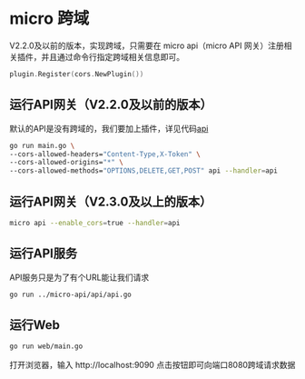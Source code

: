 # micro 跨域

V2.2.0及以前的版本，实现跨域，只需要在 micro api（micro API 网关）注册相关插件，并且通过命令行指定跨域相关信息即可。

```go
plugin.Register(cors.NewPlugin())
```

## 运行API网关（V2.2.0及以前的版本）

默认的API是没有跨域的，我们要加上插件，详见代码[api](./api/main.go)

```bash
go run main.go \
--cors-allowed-headers="Content-Type,X-Token" \
--cors-allowed-origins="*" \
--cors-allowed-methods="OPTIONS,DELETE,GET,POST" api --handler=api
```

## 运行API网关（V2.3.0及以上的版本）

```bash
micro api --enable_cors=true --handler=api
```

## 运行API服务

API服务只是为了有个URL能让我们请求

```bash
go run ../micro-api/api/api.go
```

## 运行Web

```bash
go run web/main.go
```

打开浏览器，输入 http://localhost:9090
点击按钮即可向端口8080跨域请求数据
